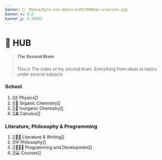 ```yaml
---
banner: 📼  Media/kyle-cut-media-hzR9rDXWbqo-unsplash.jpg
banner_x: 0.5
banner_y: 0.20952
---
```

# 🧠  HUB
> ##### The Second Brain
> This is The Index of my second brain. Everything from ideas to topics under several subjects

### School
1. [[ℇ Physics]]
2. [[🚽 Organic Chemistry]]
3. [[🧪  Inorganic Chemistry]]
4. [[𝚫 Calculus]]

### Literature, Philosophy & Programming
1. [[✍🏽  Literature & Writing]]
2. [[Ψ Philosophy]]
3. [[👨🏾‍💻 Programming and Development]]
4. [[💻 Courses]]